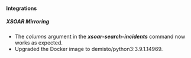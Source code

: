 
#### Integrations
##### XSOAR Mirroring
- The *columns* argument in the ***xsoar-search-incidents*** command now works as expected.
- Upgraded the Docker image to demisto/python3:3.9.1.14969.